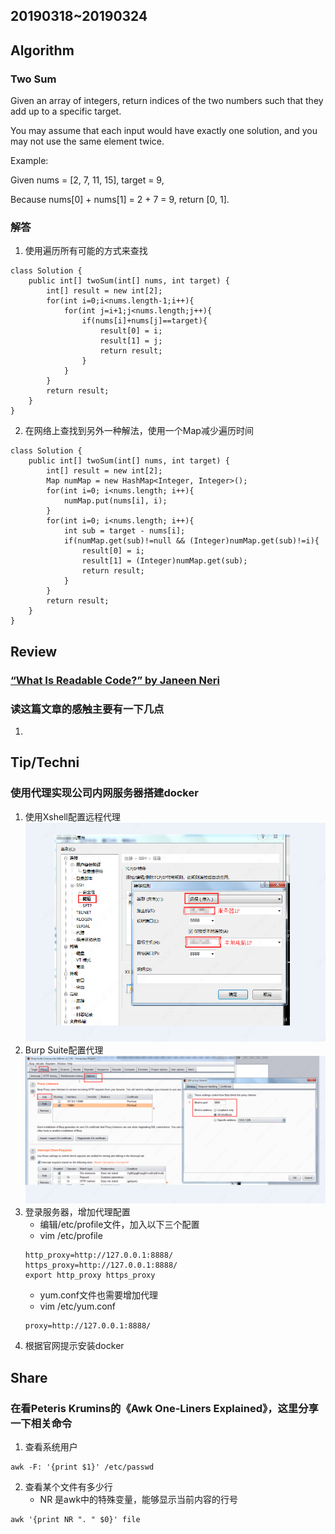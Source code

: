 ## 20190318~20190324
## Algorithm
### Two Sum
Given an array of integers, return indices of the two numbers such that they add up to a specific target.

You may assume that each input would have exactly one solution, and you may not use the same element twice.

Example:

Given nums = [2, 7, 11, 15], target = 9,

Because nums[0] + nums[1] = 2 + 7 = 9,
return [0, 1].  
### 解答
1. 使用遍历所有可能的方式来查找
```
class Solution {
    public int[] twoSum(int[] nums, int target) {
        int[] result = new int[2];
        for(int i=0;i<nums.length-1;i++){
            for(int j=i+1;j<nums.length;j++){
                if(nums[i]+nums[j]==target){
                    result[0] = i;
                    result[1] = j;
                    return result;
                }
            }
        }
        return result;
    }
}
```
2. 在网络上查找到另外一种解法，使用一个Map减少遍历时间
```
class Solution {
    public int[] twoSum(int[] nums, int target) {
        int[] result = new int[2];
        Map numMap = new HashMap<Integer, Integer>();
        for(int i=0; i<nums.length; i++){
            numMap.put(nums[i], i);
        }
        for(int i=0; i<nums.length; i++){
            int sub = target - nums[i];
            if(numMap.get(sub)!=null && (Integer)numMap.get(sub)!=i){
                result[0] = i;
                result[1] = (Integer)numMap.get(sub);
                return result;
            }
        }
        return result;
    }
}
```
## Review
### [“What Is Readable Code?” by Janeen Neri](https://link.medium.com/onaP1C6y9U)
### 读这篇文章的感触主要有一下几点
1.
## Tip/Techni
### 使用代理实现公司内网服务器搭建docker
1. 使用Xshell配置远程代理
![配置隧道-远程传入](/static/1.png)
2. Burp Suite配置代理
![配置本地代理](/static/2.png)
3. 登录服务器，增加代理配置
   * 编辑/etc/profile文件，加入以下三个配置
   * vim /etc/profile
   ```
   http_proxy=http://127.0.0.1:8888/
   https_proxy=http://127.0.0.1:8888/
   export http_proxy https_proxy
   ```
   * yum.conf文件也需要增加代理
   * vim /etc/yum.conf
   ```
   proxy=http://127.0.0.1:8888/
   ```
4. 根据官网提示安装docker
## Share
### 在看Peteris Krumins的《Awk One-Liners Explained》，这里分享一下相关命令
1. 查看系统用户
```
awk -F: '{print $1}' /etc/passwd
```
2. 查看某个文件有多少行
   * NR 是awk中的特殊变量，能够显示当前内容的行号
```
awk '{print NR ". " $0}' file
```